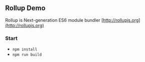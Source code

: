## Rollup Demo
Rollup is Next-generation ES6 module bundler [http://rollupjs.org](http://rollupjs.org)

### Start
* `npm install`
* `npm run build`

